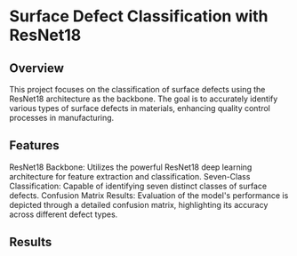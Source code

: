 # Surface Defect Classification with ResNet18
## Overview
This project focuses on the classification of surface defects using the ResNet18 architecture as the backbone. The goal is to accurately identify various types of surface defects in materials, enhancing quality control processes in manufacturing.

## Features
ResNet18 Backbone: Utilizes the powerful ResNet18 deep learning architecture for feature extraction and classification.
Seven-Class Classification: Capable of identifying seven distinct classes of surface defects.
Confusion Matrix Results: Evaluation of the model's performance is depicted through a detailed confusion matrix, highlighting its accuracy across different defect types.

## Results
